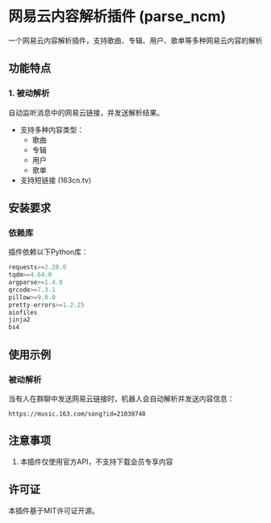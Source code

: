# 网易云内容解析插件 (parse_ncm)

一个网易云内容解析插件，支持歌曲、专辑、用户、歌单等多种网易云内容的解析

## 功能特点

### 1. 被动解析

自动监听消息中的网易云链接，并发送解析结果。

- 支持多种内容类型：
  - 歌曲
  - 专辑
  - 用户
  - 歌单
- 支持短链接 (163cn.tv)

## 安装要求

### 依赖库

插件依赖以下Python库：

```python
requests>=2.28.0
tqdm>=4.64.0
argparse>=1.4.0
qrcode>=7.3.1
pillow>=9.0.0
pretty-errors>=1.2.25
aiofiles
jinja2
bs4
```
## 使用示例

### 被动解析

当有人在群聊中发送网易云链接时，机器人会自动解析并发送内容信息：

```text
https://music.163.com/song?id=21038748
```

## 注意事项

1. 本插件仅使用官方API，不支持下载会员专享内容

## 许可证

本插件基于MIT许可证开源。
